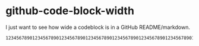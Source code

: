 # github-code-block-width
I just want to see how wide a codeblock is in a GitHub README/markdown.

```
123456789012345678901234567890123456789012345678901234567890123456789012345678901234567890123456789012345678901234567890123456789012345678901234567890123456789012345678901234567890
```
